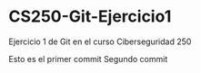# CS250-Git-Ejercicio1
Ejercicio 1 de Git en el curso Ciberseguridad 250


Esto es el primer commit
Segundo commit